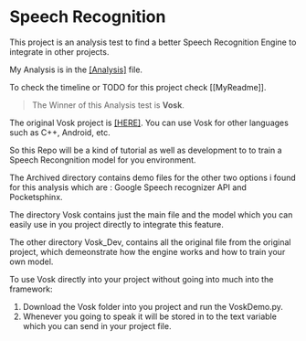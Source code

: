 # Speech Recognition
This project is an analysis test to find a better Speech Recognition Engine to integrate in other projects.

My Analysis is in the [[Analysis]](https://github.com/tu2-atmanand/Speech_Recognition/blob/main/Analysis.md) file.

To check the timeline or TODO for this project check [[MyReadme]].

> The Winner of this Analysis test is **Vosk**.

The original Vosk project is [[HERE]](https://github.com/alphacep/vosk-api). You can use Vosk for other languages such as C++, Android, etc.

So this Repo will be a kind of tutorial as well as development to to train a Speech Recongnition model for you environment.

The Archived directory contains demo files for  the other two options i found for this analysis which are : Google Speech recognizer API and Pocketsphinx.

The directory Vosk contains just the main file and the model which you can easily use in you project directly to integrate this feature.

The other directory Vosk_Dev, contains all the original file from the original project, which demeonstrate how the engine works and how to train your own model.

To use Vosk directly into your project without going into much into the framework:
1. Download the Vosk folder into you project and run the VoskDemo.py.
2. Whenever you going to speak it will be stored in to the text variable which you can send in your project file.
